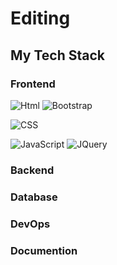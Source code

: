 # Editing


## My Tech Stack
### Frontend
![Html]
![Bootstrap]

![CSS]

![JavaScript]
![JQuery]

### Backend

### Database

### DevOps

### Documention

### 

<!-- Links -->
[Html]: https://img.shields.io/badge/%E2%9D%9A%E2%9D%9A-------gray?style=flat&logo=html5&logoColor=white&label=HTML&labelColor=E34F26
[CSS]: https://img.shields.io/badge/%E2%9D%9A---------gray?style=flat&logo=css3&logoColor=white&label=CSS&labelColor=%231572B6
[JavaScript]: https://img.shields.io/badge/%E2%9D%9A---------gray?style=flat&logo=JavaScript&logoColor=white&label=JavaScript&labelColor=F7DF1E
[JQuery]: https://img.shields.io/badge/%E2%9D%9A---------gray?style=flat&logo=JQuery&logoColor=white&label=JQuery&labelColor=0769AD
[Bootstrap]: https://img.shields.io/badge/%E2%9D%9A%E2%9D%9A-------gray?style=flat&logo=Bootstrap&logoColor=white&label=Bootstrap&labelColor=%237952B3


